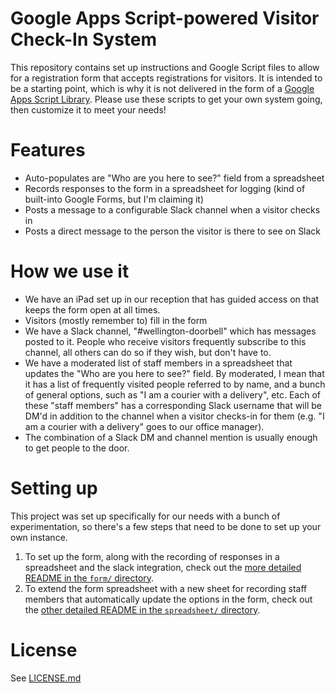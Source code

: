 # Google Apps Script-powered Visitor Check-In System

This repository contains set up instructions and Google Script files to allow for a registration form that accepts registrations for visitors. It is intended to be a starting point, which is why it is not delivered in the form of a [Google Apps Script Library](https://developers.google.com/apps-script/guide_libraries). Please use these scripts to get your own system going, then customize it to meet your needs!

# Features

* Auto-populates are "Who are you here to see?" field from a spreadsheet
* Records responses to the form in a spreadsheet for logging (kind of built-into Google Forms, but I'm claiming it)
* Posts a message to a configurable Slack channel when a visitor checks in
* Posts a direct message to the person the visitor is there to see on Slack

# How we use it

* We have an iPad set up in our reception that has guided access on that keeps the form open at all times.
* Visitors (mostly remember to) fill in the form
* We have a Slack channel, "#wellington-doorbell" which has messages posted to it. People who receive visitors frequently subscribe to this channel, all others can do so if they wish, but don't have to.
* We have a moderated list of staff members in a spreadsheet that updates the "Who are you here to see?" field. By moderated, I mean that it has a list of frequently visited people referred to by name, and a bunch of general options, such as "I am a courier with a delivery", etc. Each of these "staff members" has a corresponding Slack username that will be DM'd in addition to the channel when a visitor checks-in for them (e.g. "I am a courier with a delivery" goes to our office manager).
* The combination of a Slack DM and channel mention is usually enough to get people to the door.

# Setting up

This project was set up specifically for our needs with a bunch of experimentation, so there's a few steps that need to be done to set up your own instance.

1. To set up the form, along with the recording of responses in a spreadsheet and the slack integration, check out the [more detailed README in the `form/` directory](form/README.md).
2. To extend the form spreadsheet with a new sheet for recording staff members that automatically update the options in the form, check out the [other detailed README in the `spreadsheet/` directory](spreadsheet/README.md).

# License

See [LICENSE.md](LICENSE.md)
